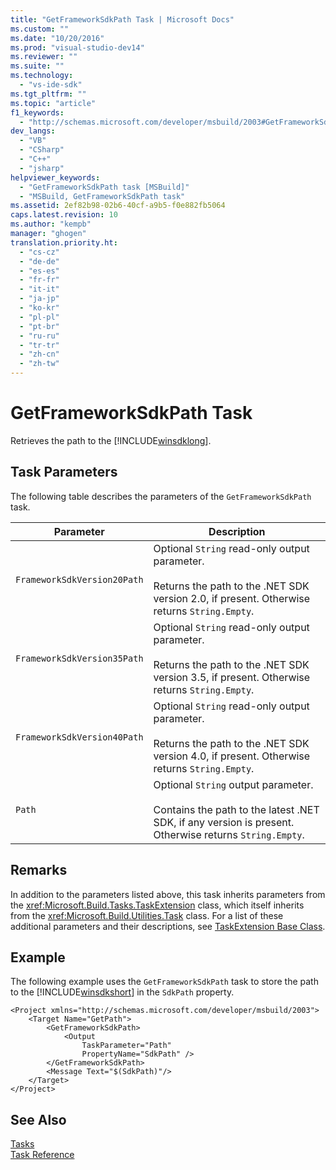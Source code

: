 ```yaml
---
title: "GetFrameworkSdkPath Task | Microsoft Docs"
ms.custom: ""
ms.date: "10/20/2016"
ms.prod: "visual-studio-dev14"
ms.reviewer: ""
ms.suite: ""
ms.technology: 
  - "vs-ide-sdk"
ms.tgt_pltfrm: ""
ms.topic: "article"
f1_keywords: 
  - "http://schemas.microsoft.com/developer/msbuild/2003#GetFrameworkSdkPath"
dev_langs: 
  - "VB"
  - "CSharp"
  - "C++"
  - "jsharp"
helpviewer_keywords: 
  - "GetFrameworkSdkPath task [MSBuild]"
  - "MSBuild, GetFrameworkSdkPath task"
ms.assetid: 2ef82b98-02b6-40cf-a9b5-f0e882fb5064
caps.latest.revision: 10
ms.author: "kempb"
manager: "ghogen"
translation.priority.ht: 
  - "cs-cz"
  - "de-de"
  - "es-es"
  - "fr-fr"
  - "it-it"
  - "ja-jp"
  - "ko-kr"
  - "pl-pl"
  - "pt-br"
  - "ru-ru"
  - "tr-tr"
  - "zh-cn"
  - "zh-tw"
---
```

# GetFrameworkSdkPath Task
Retrieves the path to the [!INCLUDE[winsdklong](../deployment/includes/winsdklong_md.md)].  
  
## Task Parameters  
 The following table describes the parameters of the `GetFrameworkSdkPath` task.  
  
|Parameter|Description|  
|---------------|-----------------|  
|`FrameworkSdkVersion20Path`|Optional `String` read-only output parameter.<br /><br /> Returns the path to the .NET SDK version 2.0, if present. Otherwise returns `String.Empty`.|  
|`FrameworkSdkVersion35Path`|Optional `String` read-only output parameter.<br /><br /> Returns the path to the .NET SDK version 3.5, if present. Otherwise returns `String.Empty`.|  
|`FrameworkSdkVersion40Path`|Optional `String` read-only output parameter.<br /><br /> Returns the path to the .NET SDK version 4.0, if present. Otherwise returns `String.Empty`.|  
|`Path`|Optional `String` output parameter.<br /><br /> Contains the path to the latest .NET SDK, if any version is present. Otherwise returns `String.Empty`.|  
  
## Remarks  
 In addition to the parameters listed above, this task inherits parameters from the <xref:Microsoft.Build.Tasks.TaskExtension> class, which itself inherits from the <xref:Microsoft.Build.Utilities.Task> class. For a list of these additional parameters and their descriptions, see [TaskExtension Base Class](../reference/taskextension-base-class.md).  
  
## Example  
 The following example uses the `GetFrameworkSdkPath` task to store the path to the [!INCLUDE[winsdkshort](../debug-interface-access/includes/winsdkshort_md.md)] in the `SdkPath` property.  
  
```  
<Project xmlns="http://schemas.microsoft.com/developer/msbuild/2003">  
    <Target Name="GetPath">  
        <GetFrameworkSdkPath>  
            <Output  
                TaskParameter="Path"  
                PropertyName="SdkPath" />  
        </GetFrameworkSdkPath>  
        <Message Text="$(SdkPath)"/>  
    </Target>  
</Project>  
```  
  
## See Also  
 [Tasks](../reference/msbuild-tasks.md)   
 [Task Reference](../reference/msbuild-task-reference.md)